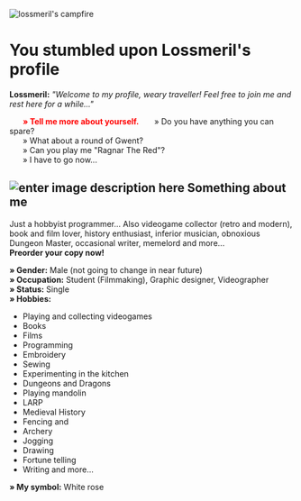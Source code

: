 ![lossmeril's campfire](https://lossmeril.aurora-studio.cz/wp-content/uploads/2020/12/Lossmerils-Campfire.png)

# You stumbled upon Lossmeril's profile 
<style>
.menu{
    color:red;
}
</style>

**Lossmeril:**  _"Welcome to my profile, weary traveller! Feel free to join me and rest here for a while..."_  

&nbsp;&nbsp;&nbsp;&nbsp;&nbsp;&nbsp;**<span class="menu">» Tell me more about yourself.<span>**
&nbsp;&nbsp;&nbsp;&nbsp;&nbsp;&nbsp;» Do you have anything you can spare?  
&nbsp;&nbsp;&nbsp;&nbsp;&nbsp;&nbsp;» What about a round of Gwent?  
&nbsp;&nbsp;&nbsp;&nbsp;&nbsp;&nbsp;» Can you play me "Ragnar The Red"?  
&nbsp;&nbsp;&nbsp;&nbsp;&nbsp;&nbsp;» I have to go now... 

## ![enter image description here](https://lossmeril.aurora-studio.cz/wp-content/uploads/2020/12/cropped-favicon-32x32.png) Something about me 
Just a hobbyist programmer...
Also videogame collector (retro and modern), book and film lover, history enthusiast, inferior musician, obnoxious Dungeon Master, occasional writer, memelord and more...  
**Preorder your copy now!**
  
**» Gender:** Male (not going to change in near future)  
**» Occupation:** Student (Filmmaking), Graphic designer, Videographer  
**» Status:** Single  
**» Hobbies:**

 - Playing and collecting videogames
 - Books
 - Films
 - Programming
 - Embroidery
 - Sewing
 - Experimenting in the kitchen
 - Dungeons and Dragons
 - Playing mandolin
 - LARP
 - Medieval History
 - Fencing and
 - Archery
 - Jogging
 - Drawing
 - Fortune telling
 - Writing and more...

 
**» My symbol:** White rose 

